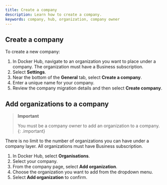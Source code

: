 ```yaml
---
title: Create a company
description: Learn how to create a company.
keywords: company, hub, organization, company owner
---
```


## Create a company

To create a new company:

1. In Docker Hub, navigate to an organization you want to place under a company. The organization must have a Business subscription.
2. Select **Settings**.
3. Near the bottom of the **General** tab, select **Create a company**.
4. Enter a unique name for your company.
5. Review the company migration details and then select **Create company**.

## Add organizations to a company

>**Important**
>
> You must be a company owner to add an organization to a company.
{: .important}

There is no limit to the number of organizations you can have under a company layer. All organizations must have Business subscription.

1. In Docker Hub, select **Organisations**.
2. Select your company.
3. From the company page, select **Add organization**.
4. Choose the organization you want to add from the dropdown menu.
5. Select **Add organization** to confirm.

